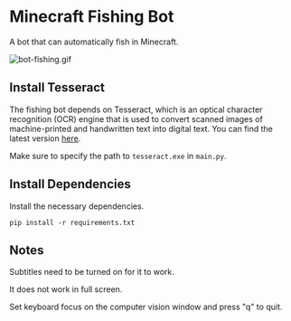 # Minecraft Fishing Bot

A bot that can automatically fish in Minecraft.

![bot-fishing.gif](README.assets/bot-fishing.gif)

## Install Tesseract

The fishing bot depends on Tesseract, which is an optical character recognition (OCR) engine that is used to convert scanned images of machine-printed and handwritten text into digital text. You can find the latest version [here](https://github.com/UB-Mannheim/tesseract/wiki).

Make sure to specify the path to `tesseract.exe` in `main.py`.

## Install Dependencies

Install the necessary dependencies.

```text
pip install -r requirements.txt
```

## Notes

Subtitles need to be turned on for it to work.

It does not work in full screen.

Set keyboard focus on the computer vision window and press "q" to quit.
